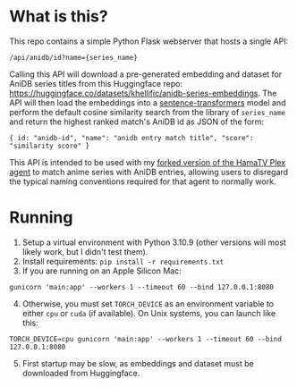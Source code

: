 # What is this?
This repo contains a simple Python Flask webserver that hosts a single API:
```
/api/anidb/id?name={series_name}
```

Calling this API will download a pre-generated embedding and dataset for AniDB series titles from this Huggingface repo: https://huggingface.co/datasets/khellific/anidb-series-embeddings. The API will then load the embeddings into a [sentence-transformers](https://www.sbert.net/) model and perform the default cosine similarity search from the library of `series_name` and return the highest ranked match's AniDB id as JSON of the form:

```
{ id: "anidb-id", "name": "anidb entry match title", "score": "similarity score" }
```

This API is intended to be used with my [forked version of the HamaTV Plex agent](https://github.com/khell/Hama.bundle) to match anime series with AniDB entries, allowing users to disregard the typical naming conventions required for that agent to normally work.

# Running
1. Setup a virtual environment with Python 3.10.9 (other versions will most likely work, but I didn't test them).
2. Install requirements: `pip install -r requirements.txt`
3. If you are running on an Apple Silicon Mac: 
```
gunicorn 'main:app' --workers 1 --timeout 60 --bind 127.0.0.1:8080
```
4. Otherwise, you must set `TORCH_DEVICE` as an environment variable to either `cpu` or `cuda` (if available). On Unix systems, you can launch like this:
```
TORCH_DEVICE=cpu gunicorn 'main:app' --workers 1 --timeout 60 --bind 127.0.0.1:8080
```
5. First startup may be slow, as embeddings and dataset must be downloaded from Huggingface.